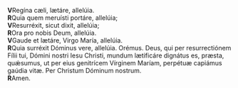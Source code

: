 **V**Regína cæli, lætáre, allelúia.  
**R**Quia quem meruísti portáre, allelúia;  
**V**Resurréxit, sicut dixit, allelúia;  
**R**Ora pro nobis Deum, allelúia.  
**V**Gaude et lætáre, Virgo Ma­ría, allelúia.  
**R**Quia surréxit Dóminus vere, allelúia. Orémus. Deus, qui per
re­sur­rec­tió­nem Fílii tui, Dómini nostri Iesu Chri­sti, mun­dum
lætificáre di­gná­tus es, præ­sta, quǽsumus, ut per eius genitrícem
Vírginem Ma­ríam, perpétuæ capiámus gaúdia vitæ. Per Christum Dó­mi­num
no­strum.  
**R**Amen.
